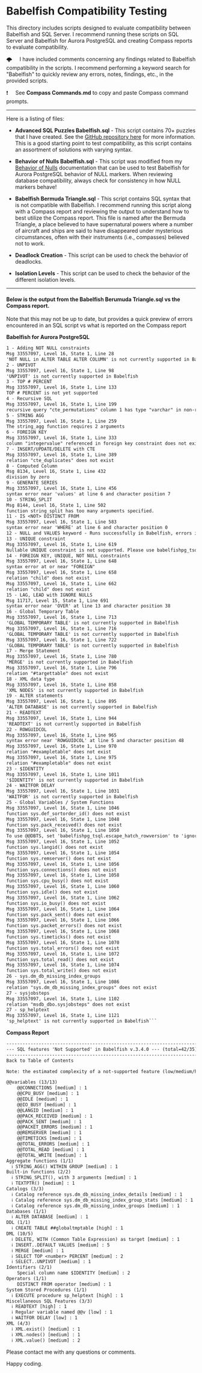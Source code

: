 # Babelfish Compatibility Testing

This directory includes scripts designed to evaluate compatibility between Babelfish and SQL Server.  I recommend running these scripts on SQL Server and Babelfish for Aurora PostgreSQL and creating Compass reports to evaluate compatibility.

🌩️&nbsp;&nbsp;&nbsp;&nbsp;&nbsp;I have included comments concerning any findings related to Babelfish compatibility in the scripts.  I recommend performing a keyword search for "Babelfish" to quickly review any errors, notes, findings, etc., in the provided scripts.

❗&nbsp;&nbsp;&nbsp;&nbsp;&nbsp;See **Compass Commands.md** to copy and paste Compass command prompts.

-----------

Here is a listing of files:

*  **Advanced SQL Puzzles Babelfish.sql** - This script contains 70+ puzzles that I have created.  See the [GitHub repository here](https://github.com/smpetersgithub/AdvancedSQLPuzzles/tree/main/Advanced%20SQL%20Puzzles) for more information.  This is a good starting point to test compatibility, as this script contains an assortment of solutions with varying syntax.

*  **Behavior of Nulls Babelfish.sql** - This script was modified from my [Behavior of Nulls](https://github.com/smpetersgithub/AdvancedSQLPuzzles/tree/main/Database%20Articles/Behavior%20Of%20Nulls) documentation that can be used to test Babelfish for Aurora PostgreSQL behavior of NULL markers.  When reviewing database compatibility, always check for consistency in how NULL markers behave!

*  **Babelfish Bermuda Triangle.sql** - This script contains SQL syntax that is not compatible with Babelfish.  I recommend running this script along with a Compass report and reviewing the output to understand how to best utilize the Compass report.  This file is named after the Bermuda Triangle, a place believed to have supernatural powers where a number of aircraft and ships are said to have disappeared under mysterious circumstances, often with their instruments (i.e., compasses) believed not to work.

*  **Deadlock Creation** - This script can be used to check the behavior of deadlocks.
  
*  **Isolation Levels** - This script can be used to check the behavior of the different isolation levels.    
---------------------

#### Below is the output from the Babelfish Berumuda Triangle.sql vs the Compass report.     

Note that this may not be up to date, but provides a quick preview of errors encountered in an SQL script vs what is reported on the Compass report   

**Babelfish for Aurora PostgreSQL**    
```txt
1 - Adding NOT NULL constraints
Msg 33557097, Level 16, State 1, Line 28
'NOT NULL in ALTER TABLE ALTER COLUMN' is not currently supported in Babelfish
2 - UNPIVOT
Msg 33557097, Level 16, State 1, Line 98
'UNPIVOT' is not currently supported in Babelfish
3 - TOP # PERCENT
Msg 33557097, Level 16, State 1, Line 133
TOP # PERCENT is not yet supported
4 - Recursive SQL
Msg 33557097, Level 16, State 1, Line 199
recursive query "cte_permutations" column 1 has type "varchar" in non-recursive term but type text overall
5 - STRING AGG
Msg 33557097, Level 16, State 1, Line 259
The string_agg function requires 2 arguments
6 - FOREIGN KEY
Msg 33557097, Level 16, State 1, Line 333
column "integervalue" referenced in foreign key constraint does not exist
7 - INSERT/UPDATE/DELETE with CTE
Msg 33557097, Level 16, State 1, Line 389
relation "cte_duplicates" does not exist
8 - Computed Column
Msg 8134, Level 16, State 1, Line 432
division by zero
9 - GENERATE SERIES
Msg 33557097, Level 16, State 1, Line 456
syntax error near 'values' at line 6 and character position 7
10 - STRING_SPLIT
Msg 8144, Level 16, State 1, Line 502
function string_split has too many arguments specified.
11 - IS <NOT> DISTINCT FROM
Msg 33557097, Level 16, State 1, Line 583
syntax error near 'WHERE' at line 6 and character position 0
12 - NULL and VALUES keyword - Runs successfully in Babelfish, errors in SQL Server
13 - UNIQUE constraint
Msg 33557097, Level 16, State 1, Line 619
Nullable UNIQUE constraint is not supported. Please use babelfishpg_tsql.escape_hatch_unique_constraint to ignore or add a NOT NULL constraint
14 - FOREIGN KEY, UNIQUE, NOT NULL constraints
Msg 33557097, Level 16, State 1, Line 648
syntax error at or near "FOREIGN"
Msg 33557097, Level 16, State 1, Line 658
relation "child" does not exist
Msg 33557097, Level 16, State 1, Line 662
relation "child" does not exist
15 - LAG, LEAD with IGNORE NULLS
Msg 11717, Level 15, State 1, Line 691
syntax error near 'OVER' at line 13 and character position 38
16 - Global Temporary Table
Msg 33557097, Level 16, State 1, Line 713
'GLOBAL TEMPORARY TABLE' is not currently supported in Babelfish
Msg 33557097, Level 16, State 1, Line 716
'GLOBAL TEMPORARY TABLE' is not currently supported in Babelfish
Msg 33557097, Level 16, State 1, Line 722
'GLOBAL TEMPORARY TABLE' is not currently supported in Babelfish
17 - Merge Statement
Msg 33557097, Level 16, State 1, Line 780
'MERGE' is not currently supported in Babelfish
Msg 33557097, Level 16, State 1, Line 796
relation "#targettable" does not exist
18 - XML data type
Msg 33557097, Level 16, State 1, Line 858
'XML NODES' is not currently supported in Babelfish
19 - ALTER statements
Msg 33557097, Level 16, State 1, Line 895
'ALTER DATABASE' is not currently supported in Babelfish
21 - READTEXT
Msg 33557097, Level 16, State 1, Line 944
'READTEXT' is not currently supported in Babelfish
22 - ROWGUIDCOL
Msg 33557097, Level 16, State 1, Line 965
syntax error near 'ROWGUIDCOL' at line 5 and character position 48
Msg 33557097, Level 16, State 1, Line 970
relation "#exampletable" does not exist
Msg 33557097, Level 16, State 1, Line 975
relation "#exampletable" does not exist
23 - $IDENTITY
Msg 33557097, Level 16, State 1, Line 1011
'$IDENTITY' is not currently supported in Babelfish
24 - WAITFOR DELAY
Msg 33557097, Level 16, State 1, Line 1031
'WAITFOR' is not currently supported in Babelfish
25 - Global Variables / System Functions
Msg 33557097, Level 16, State 1, Line 1046
function sys.def_sortorder_id() does not exist
Msg 33557097, Level 16, State 1, Line 1048
function sys.pack_received() does not exist
Msg 33557097, Level 16, State 1, Line 1050
To use @@DBTS, set 'babelfishpg_tsql.escape_hatch_rowversion' to 'ignore'
Msg 33557097, Level 16, State 1, Line 1052
function sys.langid() does not exist
Msg 33557097, Level 16, State 1, Line 1054
function sys.remserver() does not exist
Msg 33557097, Level 16, State 1, Line 1056
function sys.connections() does not exist
Msg 33557097, Level 16, State 1, Line 1058
function sys.cpu_busy() does not exist
Msg 33557097, Level 16, State 1, Line 1060
function sys.idle() does not exist
Msg 33557097, Level 16, State 1, Line 1062
function sys.io_busy() does not exist
Msg 33557097, Level 16, State 1, Line 1064
function sys.pack_sent() does not exist
Msg 33557097, Level 16, State 1, Line 1066
function sys.packet_errors() does not exist
Msg 33557097, Level 16, State 1, Line 1068
function sys.timeticks() does not exist
Msg 33557097, Level 16, State 1, Line 1070
function sys.total_errors() does not exist
Msg 33557097, Level 16, State 1, Line 1072
function sys.total_read() does not exist
Msg 33557097, Level 16, State 1, Line 1074
function sys.total_write() does not exist
26 - sys.dm_db_missing_index_groups
Msg 33557097, Level 16, State 1, Line 1086
relation "sys.dm_db_missing_index_groups" does not exist
27 - sysjobsteps
Msg 33557097, Level 16, State 1, Line 1102
relation "msdb_dbo.sysjobsteps" does not exist
27 - sp_helptext
Msg 33557097, Level 16, State 1, Line 1121
'sp_helptext' is not currently supported in Babelfish```
```

**Compass Report**    
```txt
--------------------------------------------------------------------------------
--- SQL features 'Not Supported' in Babelfish v.3.4.0 --- (total=42/35) --------
--------------------------------------------------------------------------------
Back to Table of Contents

Note: the estimated complexity of a not-supported feature (low/medium/high) is indicated in square brackets

@@variables (13/13)
    @@CONNECTIONS [medium] : 1
    @@CPU_BUSY [medium] : 1
    @@IDLE [medium] : 1
    @@IO_BUSY [medium] : 1
    @@LANGID [medium] : 1
    @@PACK_RECEIVED [medium] : 1
    @@PACK_SENT [medium] : 1
    @@PACKET_ERRORS [medium] : 1
    @@REMSERVER [medium] : 1
    @@TIMETICKS [medium] : 1
    @@TOTAL_ERRORS [medium] : 1
    @@TOTAL_READ [medium] : 1
    @@TOTAL_WRITE [medium] : 1
Aggregate functions (1/1)
  ℹ STRING_AGG() WITHIN GROUP [medium] : 1
Built-in functions (2/2)
  ℹ STRING_SPLIT(), with 3 arguments [medium] : 1
  ℹ TEXTPTR() [medium] : 1
Catalogs (3/3)
  ℹ Catalog reference sys.dm_db_missing_index_details [medium] : 1
  ℹ Catalog reference sys.dm_db_missing_index_group_stats [medium] : 1
  ℹ Catalog reference sys.dm_db_missing_index_groups [medium] : 1
Databases (1/1)
  ℹ ALTER DATABASE [medium] : 1
DDL (1/1)
  ℹ CREATE TABLE ##globaltmptable [high] : 1
DML (10/5)
  ℹ DELETE, WITH (Common Table Expression) as target [medium] : 1
  ℹ INSERT..DEFAULT VALUES [medium] : 5
  ℹ MERGE [medium] : 1
  ℹ SELECT TOP <number> PERCENT [medium] : 2
  ℹ SELECT..UNPIVOT [medium] : 1
Identifiers (2/1)
    Special column name $IDENTITY [medium] : 2
Operators (1/1)
    DISTINCT FROM operator [medium] : 1
System Stored Procedures (1/1)
  ℹ EXECUTE procedure sp_helptext [high] : 1
Miscellaneous SQL Features (3/3)
  ℹ READTEXT [high] : 1
  ℹ Regular variable named @@v [low] : 1
  ℹ WAITFOR DELAY [low] : 1
XML (4/3)
  ℹ XML.exist() [medium] : 1
  ℹ XML.nodes() [medium] : 1
  ℹ XML.value() [medium] : 2
```

Please contact me with any questions or comments.

Happy coding.
